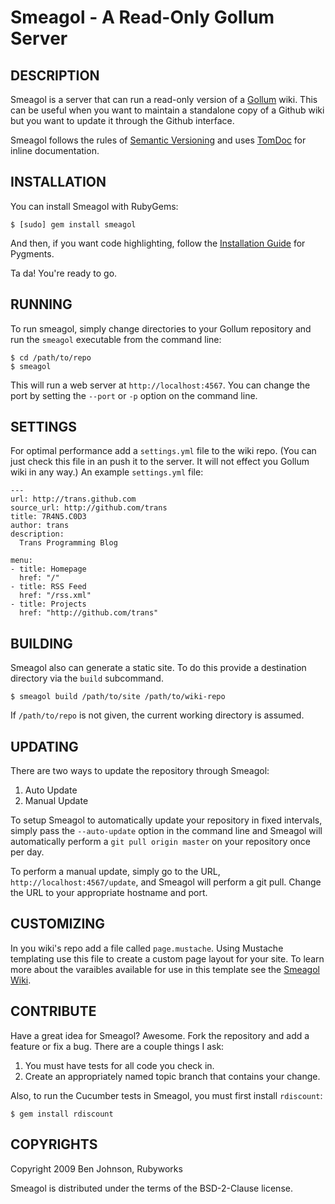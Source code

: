 Smeagol - A Read-Only Gollum Server
=============================================

## DESCRIPTION

Smeagol is a server that can run a read-only version of a
[Gollum](http://github.com/github/gollum) wiki. This can be useful when you want
to maintain a standalone copy of a Github wiki but you want to update it through
the Github interface.

Smeagol follows the rules of [Semantic Versioning](http://semver.org/) and uses
[TomDoc](http://tomdoc.org/) for inline documentation.


## INSTALLATION

You can install Smeagol with RubyGems:

    $ [sudo] gem install smeagol

And then, if you want code highlighting, follow the
[Installation Guide](http://pygments.org/docs/installation) for Pygments.

Ta da! You're ready to go.


## RUNNING

To run smeagol, simply change directories to your Gollum repository and run the
`smeagol` executable from the command line:

    $ cd /path/to/repo
    $ smeagol

This will run a web server at `http://localhost:4567`. You can change the port
by setting the `--port` or `-p` option on the command line.


## SETTINGS

For optimal performance add a `settings.yml` file to the wiki repo. (You can 
just check this file in an push it to the server. It will not effect you Gollum
wiki in any way.) An example `settings.yml` file:

    ---
    url: http://trans.github.com
    source_url: http://github.com/trans
    title: 7R4N5.C0D3
    author: trans
    description:
      Trans Programming Blog

    menu:
    - title: Homepage
      href: "/"
    - title: RSS Feed
      href: "/rss.xml"
    - title: Projects
      href: "http://github.com/trans"


## BUILDING

Smeagol also can generate a static site. To do this provide a destination
directory via the `build` subcommand.

    $ smeagol build /path/to/site /path/to/wiki-repo

If `/path/to/repo` is not given, the current working directory is assumed.


## UPDATING

There are two ways to update the repository through Smeagol:

1. Auto Update
1. Manual Update

To setup Smeagol to automatically update your repository in fixed intervals,
simply pass the `--auto-update` option in the command line and Smeagol will
automatically perform a `git pull origin master` on your repository once per
day.

To perform a manual update, simply go to the URL,
`http://localhost:4567/update`, and Smeagol will perform a git pull. Change the
URL to your appropriate hostname and port.


## CUSTOMIZING

In you wiki's repo add a file called `page.mustache`. Using Mustache templating
use this file to create a custom page layout for your site. To learn more
about the varaibles available for use in this template see the [Smeagol Wiki](http://github.com/rubyworks/smeagol/wiki).


## CONTRIBUTE

Have a great idea for Smeagol? Awesome. Fork the repository and add a feature
or fix a bug. There are a couple things I ask:

1. You must have tests for all code you check in.
1. Create an appropriately named topic branch that contains your change.

Also, to run the Cucumber tests in Smeagol, you must first install `rdiscount`:

    $ gem install rdiscount


## COPYRIGHTS

Copyright 2009 Ben Johnson, Rubyworks

Smeagol is distributed under the terms of the BSD-2-Clause license.

